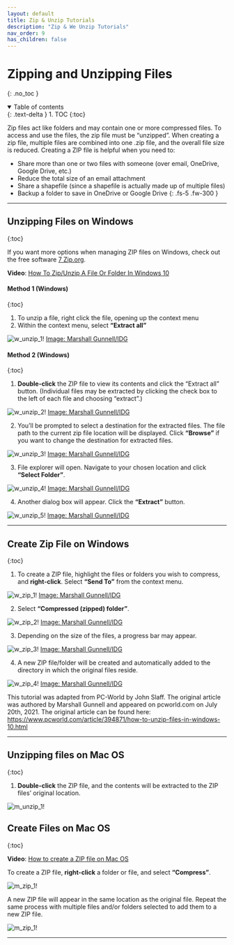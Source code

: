 ```yaml
---
layout: default
title: Zip & Unzip Tutorials
description: "Zip & We Unzip Tutorials"
nav_order: 9
has_children: false
---
```


# Zipping and Unzipping Files
{: .no_toc }

<details open markdown="block">
  <summary>
    Table of contents
  </summary>
  {: .text-delta }
1. TOC
{:toc}
</details>

Zip files act like folders and may contain one or more compressed files. To access and use the files, the zip file must be “unzipped”. When creating a zip file, multiple files are combined into one .zip file, and the overall file size is reduced. Creating a ZIP file is helpful when you need to:
* Share more than one or two files with someone (over email, OneDrive, Google Drive, etc.)
* Reduce the total size of an email attachment
* Share a shapefile (since a shapefile is actually made up of multiple files)
* Backup a folder to save in OneDrive or Google Drive
{: .fs-5 .fw-300 }

---
## Unzipping Files on Windows
{:toc}

If you want more options when managing ZIP files on Windows, check out the free software [7 Zip.org](https://www.7-zip.org/).

**Video**: [How To Zip/Unzip A File Or Folder In Windows 10](https://www.youtube.com/watch?v=5Wm4PwF8DqY)

#### Method 1 (Windows)
{:toc}

1. To unzip a file, right click the file, opening up the context menu
1. Within the context menu, select **“Extract all”**

![w_unzip_1!](media/w_uz_1.png "Windows: Unzip Files")
[Image: Marshall Gunnell/IDG](https://www.pcworld.com/article/394871/how-to-unzip-files-in-windows-10.html)

#### Method 2 (Windows)
{:toc}

1. **Double-click** the ZIP file to view its contents and click the “Extract all” button. (Individual files may be extracted by clicking the check box to the left of each file and choosing “extract”.)

![w_unzip_2!](media/w_uz_2.png "Windows: Unzip Files")
[Image: Marshall Gunnell/IDG](https://www.pcworld.com/article/394871/how-to-unzip-files-in-windows-10.html)

2. You’ll be prompted to select a destination for the extracted files. The file path to the current zip file location will be displayed. Click **“Browse”** if you want to change the destination for extracted files.

![w_unzip_3!](media/w_uz_3.png "Windows: Unzip Files")
[Image: Marshall Gunnell/IDG](https://www.pcworld.com/article/394871/how-to-unzip-files-in-windows-10.html)

3. File explorer will open. Navigate to your chosen location and click **“Select Folder”**.

![w_unzip_4!](media/w_uz_4.png "Windows: Unzip Files")
[Image: Marshall Gunnell/IDG](https://www.pcworld.com/article/394871/how-to-unzip-files-in-windows-10.html)

4. Another dialog box will appear. Click the **“Extract”** button.

![w_unzip_5!](media/w_uz_5.png "Windows: Unzip Files")
[Image: Marshall Gunnell/IDG](https://www.pcworld.com/article/394871/how-to-unzip-files-in-windows-10.html)

---
## Create Zip File on Windows
{:toc}

1. To create a ZIP file, highlight the files or folders you wish to compress, and **right-click**. Select **“Send To”** from the context menu.

![w_zip_1!](media/w_z_1.png "Windows: Create Zip Files")
[Image: Marshall Gunnell/IDG](https://www.pcworld.com/article/394871/how-to-unzip-files-in-windows-10.html)

2. Select **“Compressed (zipped) folder”**.

![w_zip_2!](media/w_z_2.png "Windows: Create Zip Files")
[Image: Marshall Gunnell/IDG](https://www.pcworld.com/article/394871/how-to-unzip-files-in-windows-10.html)

3. Depending on the size of the files, a progress bar may appear.

![w_zip_3!](media/w_z_3.png "Windows: Create Zip Files")
[Image: Marshall Gunnell/IDG](https://www.pcworld.com/article/394871/how-to-unzip-files-in-windows-10.html)

4. A new ZIP file/folder will be created and automatically added to the directory in which the original files reside.

![w_zip_4!](media/w_z_4.png "Windows: Create Zip Files")
[Image: Marshall Gunnell/IDG](https://www.pcworld.com/article/394871/how-to-unzip-files-in-windows-10.html)

This tutorial was adapted from PC-World by John Slaff. The original article was authored by Marshall Gunnell and appeared on pcworld.com on July 20th, 2021. The original article can be found here: https://www.pcworld.com/article/394871/how-to-unzip-files-in-windows-10.html

---
## Unzipping files on Mac OS
{:toc}

1. **Double-click** the ZIP file, and the contents will be extracted to the ZIP files’ original location.

![m_unzip_1!](media/m_uz_1.png "Mac: Unzip Files")

## Create Files on Mac OS
{:toc}

**Video**: [How to create a ZIP file on Mac OS](https://www.youtube.com/watch?v=q9Noa2cVtFA&t=57s)

To create a ZIP file, **right-click** a folder or file, and select **“Compress”**.

![m_zip_1!](media/m_z_1.png "Mac: Zip Files")

A new ZIP file will appear in the same location as the original file. Repeat the same process with multiple files and/or folders selected to add them to a new ZIP file.

![m_zip_1!](media/m_z_2.png "Mac: Zip Files")

---
